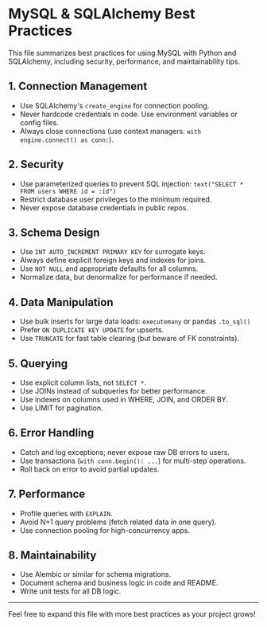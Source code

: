 # MySQL & SQLAlchemy Best Practices

This file summarizes best practices for using MySQL with Python and SQLAlchemy, including security, performance, and maintainability tips.

## 1. Connection Management
- Use SQLAlchemy's `create_engine` for connection pooling.
- Never hardcode credentials in code. Use environment variables or config files.
- Always close connections (use context managers: `with engine.connect() as conn:`).

## 2. Security
- Use parameterized queries to prevent SQL injection: `text("SELECT * FROM users WHERE id = :id")`
- Restrict database user privileges to the minimum required.
- Never expose database credentials in public repos.

## 3. Schema Design
- Use `INT AUTO_INCREMENT PRIMARY KEY` for surrogate keys.
- Always define explicit foreign keys and indexes for joins.
- Use `NOT NULL` and appropriate defaults for all columns.
- Normalize data, but denormalize for performance if needed.

## 4. Data Manipulation
- Use bulk inserts for large data loads: `executemany` or pandas `.to_sql()`
- Prefer `ON DUPLICATE KEY UPDATE` for upserts.
- Use `TRUNCATE` for fast table clearing (but beware of FK constraints).

## 5. Querying
- Use explicit column lists, not `SELECT *`.
- Use JOINs instead of subqueries for better performance.
- Use indexes on columns used in WHERE, JOIN, and ORDER BY.
- Use LIMIT for pagination.

## 6. Error Handling
- Catch and log exceptions; never expose raw DB errors to users.
- Use transactions (`with conn.begin(): ...`) for multi-step operations.
- Roll back on error to avoid partial updates.

## 7. Performance
- Profile queries with `EXPLAIN`.
- Avoid N+1 query problems (fetch related data in one query).
- Use connection pooling for high-concurrency apps.

## 8. Maintainability
- Use Alembic or similar for schema migrations.
- Document schema and business logic in code and README.
- Write unit tests for all DB logic.

---

Feel free to expand this file with more best practices as your project grows!
